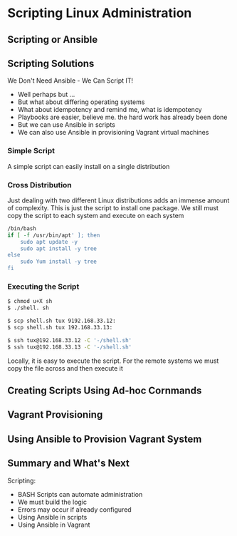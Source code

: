# Scripting Linux Administration

## Scripting or Ansible

## Scripting Solutions
We Don't Need Ansible - We Can Script IT!
- Well perhaps but ...
- But what about differing operating systems
- What about idempotency and remind me, what is idempotency
- Playbooks are easier, believe me. the hard work has already been done
- But we can use Ansible in scripts
- We can also use Ansible in provisioning Vagrant virtual machines

### Simple Script
A simple script can easily install on a single distribution

### Cross Distribution
Just dealing with two different Linux distributions adds an immense amount of complexity. This is just the script to install one package. We still must copy the script to each system and
execute on each system

```sh
/bin/bash
if [ -f /usr/bin/apt' ]; then
    sudo apt update -y
    sudo apt install -y tree
else
    sudo Yum install -y tree
fi
```

### Executing the Script

```sh
$ chmod u+X sh
$ ./shell. sh

$ scp shell.sh tux 9192.168.33.12:
$ scp shell.sh tux 192.168.33.13:

$ ssh tux@192.168.33.12 -C '-/shell.sh'
$ ssh tux@192.168.33.13 -C '-/shell.sh'
```

Locally, it is easy to execute the script. For the remote systems we must copy the file across
and then execute it

## Creating Scripts Using Ad-hoc Cornmands


## Vagrant Provisioning


## Using Ansible to Provision Vagrant System


## Summary and What's Next

Scripting:
- BASH Scripts can automate administration
- We must build the logic
- <color name="red">Errors may occur if already configured</color>
- Using Ansible in scripts
- Using Ansible in Vagrant
  